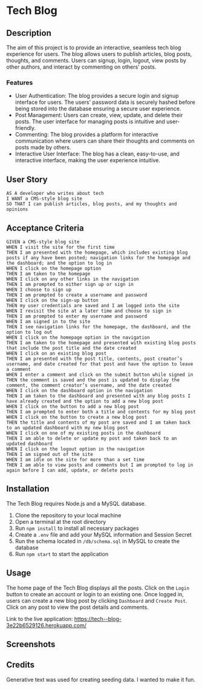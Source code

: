 # Tech Blog

## Description

The aim of this project is to provide an interactive, seamless tech blog experience for users. The blog allows users to publish articles, blog posts, thoughts, and comments. Users can signup, login, logout, view posts by other authors, and interact by commenting on others' posts.

### Features

* User Authentication: The blog provides a secure login and signup interface for users. The users' password data is securely hashed before being stored into the database ensuring a secure user experience.
* Post Management: Users can create, view, update, and delete their posts. The user interface for managing posts is intuitive and user-friendly.
* Commenting: The blog provides a platform for interactive communication where users can share their thoughts and comments on posts made by others.
* Interactive User Interface: The blog has a clean, easy-to-use, and interactive interface, making the user experience intuitive.

## User Story

```text
AS A developer who writes about tech
I WANT a CMS-style blog site
SO THAT I can publish articles, blog posts, and my thoughts and opinions
```

## Acceptance Criteria

```text
GIVEN a CMS-style blog site
WHEN I visit the site for the first time
THEN I am presented with the homepage, which includes existing blog posts if any have been posted; navigation links for the homepage and the dashboard; and the option to log in
WHEN I click on the homepage option
THEN I am taken to the homepage
WHEN I click on any other links in the navigation
THEN I am prompted to either sign up or sign in
WHEN I choose to sign up
THEN I am prompted to create a username and password
WHEN I click on the sign-up button
THEN my user credentials are saved and I am logged into the site
WHEN I revisit the site at a later time and choose to sign in
THEN I am prompted to enter my username and password
WHEN I am signed in to the site
THEN I see navigation links for the homepage, the dashboard, and the option to log out
WHEN I click on the homepage option in the navigation
THEN I am taken to the homepage and presented with existing blog posts that include the post title and the date created
WHEN I click on an existing blog post
THEN I am presented with the post title, contents, post creator’s username, and date created for that post and have the option to leave a comment
WHEN I enter a comment and click on the submit button while signed in
THEN the comment is saved and the post is updated to display the comment, the comment creator’s username, and the date created
WHEN I click on the dashboard option in the navigation
THEN I am taken to the dashboard and presented with any blog posts I have already created and the option to add a new blog post
WHEN I click on the button to add a new blog post
THEN I am prompted to enter both a title and contents for my blog post
WHEN I click on the button to create a new blog post
THEN the title and contents of my post are saved and I am taken back to an updated dashboard with my new blog post
WHEN I click on one of my existing posts in the dashboard
THEN I am able to delete or update my post and taken back to an updated dashboard
WHEN I click on the logout option in the navigation
THEN I am signed out of the site
WHEN I am idle on the site for more than a set time
THEN I am able to view posts and comments but I am prompted to log in again before I can add, update, or delete posts
```


## Installation

The Tech Blog requires Node.js and a MySQL database.

1. Clone the repository to your local machine
2. Open a terminal at the root directory
3. Run `npm install` to install all necessary packages
4. Create a `.env` file and add your MySQL information and Session Secret
5. Run the schema located in `/db/schema.sql` in MySQL to create the database
6. Run `npm start` to start the application

## Usage

The home page of the Tech Blog displays all the posts. Click on the `Login` button to create an account or login to an existing one. Once logged in, users can create a new blog post by clicking `Dashboard` and `Create Post`. Click on any post to view the post details and comments.

Link to the live application: https://tech--blog-3e22b6529126.herokuapp.com/

## Screenshots



## Credits

Generative text was used for creating seeding data. I wanted to make it fun.